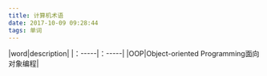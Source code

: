 ```yaml
---
title: 计算机术语
date: 2017-10-09 09:28:44
tags: 单词
---
```


|word|description|
|：-----|：-----|
|OOP|Object-oriented Programming面向对象编程|

